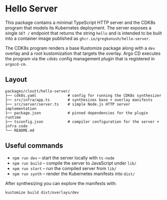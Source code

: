 # Hello Server

This package contains a minimal TypeScript HTTP server and the CDK8s program that
models its Kubernetes deployment. The server exposes a single `GET /` endpoint
that returns the string `hello` and is intended to be built into a container
image published as `ghcr.io/gregkonush/hello-server`.

The CDK8s program renders a base Kustomize package along with a `dev` overlay and
a root kustomization that targets the overlay. Argo CD executes the program via
the `cdk8s` config management plugin that is registered in `argocd-cm`.

## Layout

```
packages/cloutt/hello-server/
├── cdk8s.yaml              # config for running the CDK8s synthesizer
├── src/infra/app.ts        # synthesizes base + overlay manifests
├── src/server/server.ts    # simple Node.js HTTP server implementation
├── package.json            # pinned dependencies for the plugin runtime
├── tsconfig.json           # compiler configuration for the server + infra code
└── README.md
```

## Useful commands

- `npm run dev` – start the server locally with `ts-node`
- `npm run build` – compile the server to JavaScript under `lib/`
- `npm run start` – run the compiled server from `lib/`
- `npm run synth` – render the Kubernetes manifests into `dist/`

After synthesizing you can explore the manifests with:

```
kustomize build dist/overlays/dev
```
